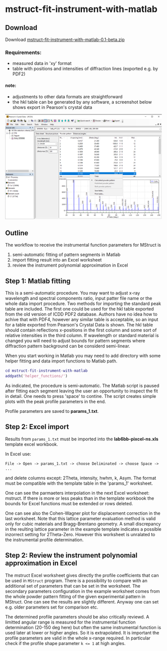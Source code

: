 # mstruct-fit-instrument-with-matlab

## Download

Download [mstruct-fit-instrument-with-matlab-0.1-beta.zip](https://github.com/xray-group/mstruct-fit-instrument-with-matlab/archive/v0.1-beta.tar.gz)

### Requirements:

- measured data in 'xy' format
- table with positions and intensities of diffraction lines (exported e.g. by PDF2)

#### note:
- adjustments to other data formats are straightforward
- the hkl table can be generated by any software, a screenshot below shows export in Pearson's crystal data

![Pearson's crystal data - hkl table export](/doc/PCD-export-LaB6-table.png)

## Outline

The workflow to receive the instrumental function parameters for MStruct is

1. semi-automatic fitting of pattern segments in Matlab
2. import fitting result into an Excel worksheet
3. review the instrument polynomial approximation in Excel

## Step 1: Matlab fitting

This is a semi-automatic procedure. You may want to adjust x-ray wavelength and spectral components ratio,
input patter file name or the whole data import procedure. Two methods for importing the standard peak table
are included. The first one could be used for the hkl table exported from the old version of ICDD PDF2
database. Authors have no idea how to achive that with PDF4, however any similar table is acceptable,
so an input for a table exported from Pearson's Crystal Data is shown. The hkl table should contain
reflections x-positions in the first column and some sort of relative intensities in the third column.
If wavelength or standard material is changed you will need to adjust bounds for pattern segments
where diffraction pattern background can be considerd semi-linear.

When you start working in Matlab you may need to add directory with some helper fitting and data
import functions to Matlab path.

```Matlab
cd mstruct-fit-instrument-with-matlab
addpath('helper_functions/')
```

As indicated, the procedure is semi-automatic. The Matlab script is paused after fitting each segment
leaving the user an opportunity to inspect the fit in detail. One needs to press 'space' to contine.
The script creates simple plots with the peak profile parameters in the end.

Profile parameters are saved to **params_1.txt**.

## Step 2: Excel import

Results from `params_1.txt` must be imported into the **lab6bb-pixcel-ns.xls** template excel workbook.

In Excel use:
```
File -> Open -> params_1.txt -> choose Deliminated -> choose Space -> ...
```
and delete columns except: 2Theta, intensity, hwhm, k, Asym. The format must be compatible with the
template table in the 'params_1' worksheet.

One can see the parmaeters interpolation in the next Excel worksheet: mstruct. If there is more or
less peaks than in the template workbook the bounds for Excel functions must be extended or rows deleted.

One can see also the Cohen-Wagner plot for displacement correction in the last worksheet. Note that this
lattice parameter evaluation method is valid only for cubic materials and Bragg-Brentano geometry.
A small discrepancy in the reulting lattice parameter in the example template indicates a possible
inzorrect setting for 2Theta-Zero. However this worksheet is unralated to the instrumental profile
determination.

## Step 2: Review the instrument polynomial approximation in Excel

The mstruct Excel worksheet gives directly the profile coefficients that can be used in `MStruct`
program. There is a possibility to compare with an additional set of parameters that can be set
in the worksheet. The secondary parameters configuration in the example worksheet comes from the
whole powder pattern fitting of the given experimental pattern in MStruct. One can see the results
are slightly different. Anyway one can set e.g. older parameters set for comparison etc.

The determined profile parameters should be also critically reviewd. A limitted angular range
is measured for the instrumental function determination (20-150 deg here) but often the same
instrumental function is used later at lower or higher angles. So it is extrapolated. It is
important the profile parameters are valid in the whole x-range required. In particular
check if the profile shape parameter `k <= 1` at high angles.
